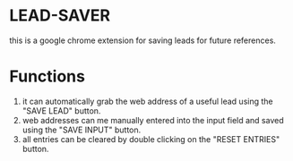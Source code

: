 # LEAD-SAVER

this is a google chrome extension for saving leads for future references.

# Functions

1. it can automatically grab the web address of a useful lead using the "SAVE LEAD" button.
2. web addresses can me manually entered into the input field and saved using the "SAVE INPUT" button.
3. all entries can be cleared by double clicking on the "RESET ENTRIES" button.
